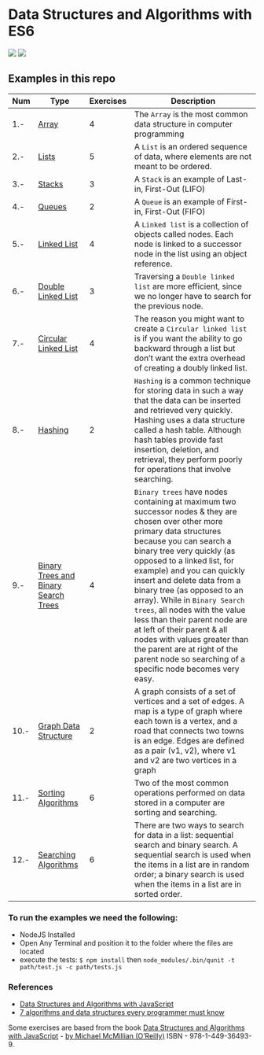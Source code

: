# Data Structures and Algorithms with ES6

![](https://i.blogs.es/545cf8/es6-logo/original.png) ![](https://lh3.googleusercontent.com/a4Xrc-8oQLu05mOrNPuvA_o2nZEIEnOoTH4wB91Slw_hCvuIu_Qgi440bK9mC8ml-KA=w300)

## Examples in this repo

| **Num** | **Type** | **Exercises** | **Description** |
--- | --- | --- | ---
| 1.- | [Array](./02-chapter-Array) | 4 | The `Array` is the most common data structure in computer programming
| 2.- | [Lists](./03-chapter-List.js) | 5 | A `List` is an ordered sequence of data, where elements are not meant to be ordered.
| 3.- | [Stacks](./04-chapter-Stack) | 3 | A `Stack` is an example of Last-in, First-Out (LIFO)
| 4.- | [Queues](./05-chapter-Queue) | 2 | A `Queue` is an example of First-in, First-Out (FIFO)
| 5.- | [Linked List](./06-chapter-Linked-Lists-types) | 4 | A `Linked list` is a collection of objects called nodes. Each node is linked to a successor node in the list using an object reference.
| 6.- | [Double Linked List](./06-chapter-Linked-Lists-types) | 3 | Traversing a `Double linked list` are more efficient, since we no longer have to search for the previous node.
| 7.- | [Circular Linked List](./06-chapter-Linked-Lists-types) | 4 | The reason you might want to create a `Circular linked list` is if you want the ability to go backward through a list but don’t want the extra overhead of creating a doubly linked list.
| 8.- | [Hashing](./08-chapter-Hashing.js) | 2 | `Hashing` is a common technique for storing data in such a way that the data can be inserted and retrieved very quickly. Hashing uses a data structure called a hash table. Although hash tables provide fast insertion, deletion, and retrieval, they perform poorly for operations that involve searching.
| 9.- | [Binary Trees and Binary Search Trees](./10-chapter-Binary-Trees.js) | 4 | `Binary trees` have nodes containing at maximum two successor nodes & they are chosen over other more primary data structures because you can search a binary tree very quickly (as opposed to a linked list, for example) and you can quickly insert and delete data from a binary tree (as opposed to an array). While in `Binary Search trees`, all nodes with the value less than their parent node are at left of their parent & all nodes with values greater than the parent are at right of the parent node so searching of a specific node becomes very easy.
| 10.- | [Graph Data Structure](./11-chapter-Graphs) | 2 | A graph consists of a set of vertices and a set of edges. A map is a type of graph where each town is a vertex, and a road that connects two towns is an edge. Edges are defined as a pair (v1, v2), where v1 and v2 are two vertices in a graph
| 11.- | [Sorting Algorithms](./12-chapter-Sorting-Algorithms) | 6 | Two of the most common operations performed on data stored in a computer are sorting and searching.
| 12.- | [Searching Algorithms](./13-chapter-Searching-Algorithms) | 6 | There are two ways to search for data in a list: sequential search and binary search. A sequential search is used when the items in a list are in random order; a binary search is used when the items in a list are in sorted order.


### To run the examples we need the following:

- NodeJS Installed
- Open Any Terminal and position it to the folder where the files are located
- execute the tests: `$ npm install` then `node_modules/.bin/qunit -t path/test.js -c path/tests.js`

### References
- [Data Structures and Algorithms with JavaScript](http://shop.oreilly.com/product/0636920029557.do)
- [7 algorithms and data structures every programmer must know](https://codingsec.net/2016/03/7-algorithms-data-structures-every-programmer/)

Some exercises are based from the book [Data Structures and Algorithms with JavaScript](http://shop.oreilly.com/product/0636920029557.do) - [by Michael McMillian (O’Reilly)](http://www.oreilly.com/pub/au/518) ISBN - 978-1-449-36493-9.
